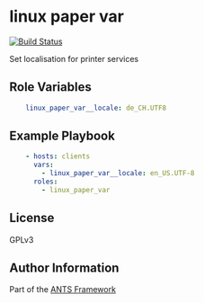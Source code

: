 linux paper var
=========

[![Build Status](https://travis-ci.org/ANTS-Framework/linux_paper_var.svg?branch=master)](https://travis-ci.org/ANTS-Framework/linux_paper_var)

Set localisation for printer services

Role Variables
--------------

```yml
    linux_paper_var__locale: de_CH.UTF8
```

Example Playbook
----------------

```yml
    - hosts: clients
      vars:
        - linux_paper_var__locale: en_US.UTF-8
      roles:
        - linux_paper_var 
```

License
-------

GPLv3

Author Information
------------------
Part of the [ANTS Framework](https://ants-framework.github.io/)
